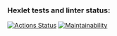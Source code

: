 ### Hexlet tests and linter status:
[![Actions Status](https://github.com/smolrepos/python-project-49/workflows/hexlet-check/badge.svg)](https://github.com/smolrepos/python-project-49/actions)
[![Maintainability](https://api.codeclimate.com/v1/badges/c2bf307ec79e8e57bb75/maintainability)](https://codeclimate.com/github/smolrepos/python-project-49/maintainability)
